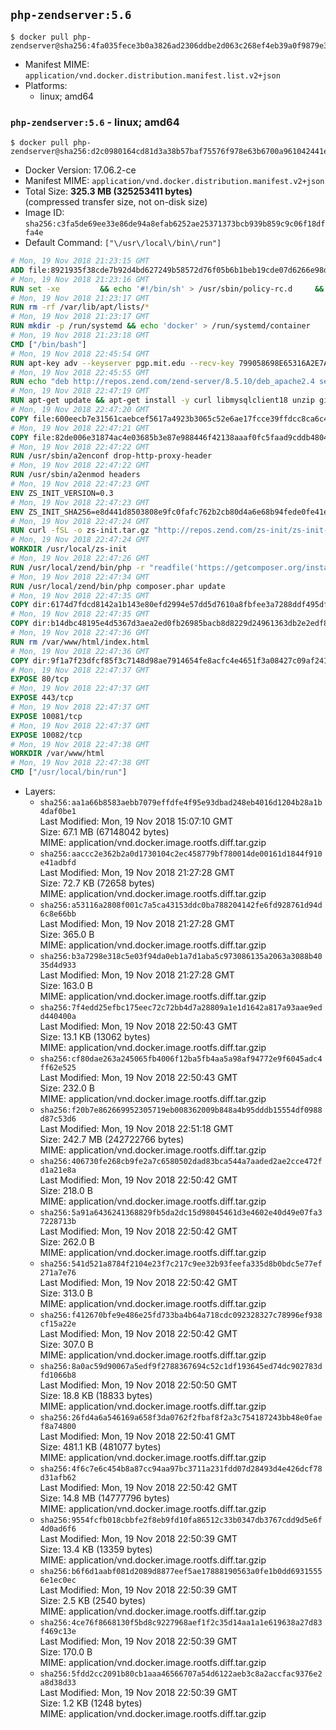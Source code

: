 ## `php-zendserver:5.6`

```console
$ docker pull php-zendserver@sha256:4fa035fece3b0a3826ad2306ddbe2d063c268ef4eb39a0f9879e3c7a3ed6b2e5
```

-	Manifest MIME: `application/vnd.docker.distribution.manifest.list.v2+json`
-	Platforms:
	-	linux; amd64

### `php-zendserver:5.6` - linux; amd64

```console
$ docker pull php-zendserver@sha256:d2c0980164cd81d3a38b57baf75576f978e63b6700a961042441e5f266cb42ff
```

-	Docker Version: 17.06.2-ce
-	Manifest MIME: `application/vnd.docker.distribution.manifest.v2+json`
-	Total Size: **325.3 MB (325253411 bytes)**  
	(compressed transfer size, not on-disk size)
-	Image ID: `sha256:c3fa5de69ee33e86de94a8efab6252ae25371373bcb939b859c9c06f18dffa4e`
-	Default Command: `["\/usr\/local\/bin\/run"]`

```dockerfile
# Mon, 19 Nov 2018 21:23:15 GMT
ADD file:8921935f38cde7b92d4bd627249b58572d76f05b6b1beb19cde07d6266e98dff in / 
# Mon, 19 Nov 2018 21:23:16 GMT
RUN set -xe 		&& echo '#!/bin/sh' > /usr/sbin/policy-rc.d 	&& echo 'exit 101' >> /usr/sbin/policy-rc.d 	&& chmod +x /usr/sbin/policy-rc.d 		&& dpkg-divert --local --rename --add /sbin/initctl 	&& cp -a /usr/sbin/policy-rc.d /sbin/initctl 	&& sed -i 's/^exit.*/exit 0/' /sbin/initctl 		&& echo 'force-unsafe-io' > /etc/dpkg/dpkg.cfg.d/docker-apt-speedup 		&& echo 'DPkg::Post-Invoke { "rm -f /var/cache/apt/archives/*.deb /var/cache/apt/archives/partial/*.deb /var/cache/apt/*.bin || true"; };' > /etc/apt/apt.conf.d/docker-clean 	&& echo 'APT::Update::Post-Invoke { "rm -f /var/cache/apt/archives/*.deb /var/cache/apt/archives/partial/*.deb /var/cache/apt/*.bin || true"; };' >> /etc/apt/apt.conf.d/docker-clean 	&& echo 'Dir::Cache::pkgcache ""; Dir::Cache::srcpkgcache "";' >> /etc/apt/apt.conf.d/docker-clean 		&& echo 'Acquire::Languages "none";' > /etc/apt/apt.conf.d/docker-no-languages 		&& echo 'Acquire::GzipIndexes "true"; Acquire::CompressionTypes::Order:: "gz";' > /etc/apt/apt.conf.d/docker-gzip-indexes 		&& echo 'Apt::AutoRemove::SuggestsImportant "false";' > /etc/apt/apt.conf.d/docker-autoremove-suggests
# Mon, 19 Nov 2018 21:23:17 GMT
RUN rm -rf /var/lib/apt/lists/*
# Mon, 19 Nov 2018 21:23:17 GMT
RUN mkdir -p /run/systemd && echo 'docker' > /run/systemd/container
# Mon, 19 Nov 2018 21:23:18 GMT
CMD ["/bin/bash"]
# Mon, 19 Nov 2018 22:45:54 GMT
RUN apt-key adv --keyserver pgp.mit.edu --recv-key 799058698E65316A2E7A4FF42EAE1437F7D2C623
# Mon, 19 Nov 2018 22:45:55 GMT
RUN echo "deb http://repos.zend.com/zend-server/8.5.10/deb_apache2.4 server non-free" >> /etc/apt/sources.list.d/zend-server.list
# Mon, 19 Nov 2018 22:47:19 GMT
RUN apt-get update && apt-get install -y curl libmysqlclient18 unzip git zend-server-php-5.6=8.5.10+b798 && /usr/local/zend/bin/zendctl.sh stop
# Mon, 19 Nov 2018 22:47:20 GMT
COPY file:600eecb7e31561caebcef5617a4923b3065c52e6ae17fcce39ffdcc8ca6c41db in /etc/ 
# Mon, 19 Nov 2018 22:47:21 GMT
COPY file:82de006e31874ac4e03685b3e87e988446f42138aaaf0fc5faad9cddb48040ba in /etc/apache2/conf-available 
# Mon, 19 Nov 2018 22:47:22 GMT
RUN /usr/sbin/a2enconf drop-http-proxy-header
# Mon, 19 Nov 2018 22:47:22 GMT
RUN /usr/sbin/a2enmod headers
# Mon, 19 Nov 2018 22:47:23 GMT
ENV ZS_INIT_VERSION=0.3
# Mon, 19 Nov 2018 22:47:23 GMT
ENV ZS_INIT_SHA256=e8d441d8503808e9fc0fafc762b2cb80d4a6e68b94fede0fe41efdeac10800cb
# Mon, 19 Nov 2018 22:47:24 GMT
RUN curl -fSL -o zs-init.tar.gz "http://repos.zend.com/zs-init/zs-init-docker-${ZS_INIT_VERSION}.tar.gz"     && echo "${ZS_INIT_SHA256} *zs-init.tar.gz" | sha256sum -c -     && mkdir /usr/local/zs-init     && tar xzf zs-init.tar.gz --strip-components=1 -C /usr/local/zs-init     && rm zs-init.tar.gz
# Mon, 19 Nov 2018 22:47:24 GMT
WORKDIR /usr/local/zs-init
# Mon, 19 Nov 2018 22:47:26 GMT
RUN /usr/local/zend/bin/php -r "readfile('https://getcomposer.org/installer');" | /usr/local/zend/bin/php
# Mon, 19 Nov 2018 22:47:34 GMT
RUN /usr/local/zend/bin/php composer.phar update
# Mon, 19 Nov 2018 22:47:35 GMT
COPY dir:6174d7fdcd8142a1b143e80efd2994e57dd5d7610a8fbfee3a7288ddf495dfdf in /usr/local/bin 
# Mon, 19 Nov 2018 22:47:35 GMT
COPY dir:b14dbc48195e4d5367d3aea2ed0fb26985bacb8d8229d24961363db2e2edf8f0 in /usr/local/zend/var/plugins/ 
# Mon, 19 Nov 2018 22:47:36 GMT
RUN rm /var/www/html/index.html
# Mon, 19 Nov 2018 22:47:36 GMT
COPY dir:9f1a7f23dfcf85f3c7148d98ae7914654fe8acfc4e4651f3a08427c09af24198 in /var/www/html 
# Mon, 19 Nov 2018 22:47:37 GMT
EXPOSE 80/tcp
# Mon, 19 Nov 2018 22:47:37 GMT
EXPOSE 443/tcp
# Mon, 19 Nov 2018 22:47:37 GMT
EXPOSE 10081/tcp
# Mon, 19 Nov 2018 22:47:37 GMT
EXPOSE 10082/tcp
# Mon, 19 Nov 2018 22:47:38 GMT
WORKDIR /var/www/html
# Mon, 19 Nov 2018 22:47:38 GMT
CMD ["/usr/local/bin/run"]
```

-	Layers:
	-	`sha256:aa1a66b8583aebb7079effdfe4f95e93dbad248eb4016d1204b28a1b4daf0be1`  
		Last Modified: Mon, 19 Nov 2018 15:07:10 GMT  
		Size: 67.1 MB (67148042 bytes)  
		MIME: application/vnd.docker.image.rootfs.diff.tar.gzip
	-	`sha256:aaccc2e362b2a0d1730104c2ec458779bf780014de00161d1844f910e41adbfd`  
		Last Modified: Mon, 19 Nov 2018 21:27:28 GMT  
		Size: 72.7 KB (72658 bytes)  
		MIME: application/vnd.docker.image.rootfs.diff.tar.gzip
	-	`sha256:a53116a2808f001c7a5ca43153ddc0ba788204142fe6fd928761d94d6c8e66bb`  
		Last Modified: Mon, 19 Nov 2018 21:27:28 GMT  
		Size: 365.0 B  
		MIME: application/vnd.docker.image.rootfs.diff.tar.gzip
	-	`sha256:b3a7298e318c5e03f94da0eb1a7d1aba5c973086135a2063a3088b4035d4d933`  
		Last Modified: Mon, 19 Nov 2018 21:27:28 GMT  
		Size: 163.0 B  
		MIME: application/vnd.docker.image.rootfs.diff.tar.gzip
	-	`sha256:7f4edd25efbc175eec72c72bb4d7a28809a1e1d1642a817a93aae9edd440400a`  
		Last Modified: Mon, 19 Nov 2018 22:50:43 GMT  
		Size: 13.1 KB (13062 bytes)  
		MIME: application/vnd.docker.image.rootfs.diff.tar.gzip
	-	`sha256:cf80dae263a245065fb4006f12ba5fb4aa5a98af94772e9f6045adc4ff62e525`  
		Last Modified: Mon, 19 Nov 2018 22:50:43 GMT  
		Size: 232.0 B  
		MIME: application/vnd.docker.image.rootfs.diff.tar.gzip
	-	`sha256:f20b7e862669952305719eb008362009b848a4b95dddb15554df0988d87c53d6`  
		Last Modified: Mon, 19 Nov 2018 22:51:18 GMT  
		Size: 242.7 MB (242722766 bytes)  
		MIME: application/vnd.docker.image.rootfs.diff.tar.gzip
	-	`sha256:406730fe268cb9fe2a7c6580502dad83bca544a7aaded2ae2cce472fd1a21e8a`  
		Last Modified: Mon, 19 Nov 2018 22:50:42 GMT  
		Size: 218.0 B  
		MIME: application/vnd.docker.image.rootfs.diff.tar.gzip
	-	`sha256:5a91a6436241368829fb5da2dc15d98045461d3e4602e40d49e07fa37228713b`  
		Last Modified: Mon, 19 Nov 2018 22:50:42 GMT  
		Size: 262.0 B  
		MIME: application/vnd.docker.image.rootfs.diff.tar.gzip
	-	`sha256:541d521a8784f2104e23f7c217c9ee32b93feefa335d8b0bdc5e77ef271a7e76`  
		Last Modified: Mon, 19 Nov 2018 22:50:42 GMT  
		Size: 313.0 B  
		MIME: application/vnd.docker.image.rootfs.diff.tar.gzip
	-	`sha256:f412670bfe9e486e25fd733ba4b64a718cdc092328327c78996ef938cf15a22e`  
		Last Modified: Mon, 19 Nov 2018 22:50:42 GMT  
		Size: 307.0 B  
		MIME: application/vnd.docker.image.rootfs.diff.tar.gzip
	-	`sha256:8a0ac59d90067a5edf9f2788367694c52c1df193645ed74dc902783dfd1066b8`  
		Last Modified: Mon, 19 Nov 2018 22:50:50 GMT  
		Size: 18.8 KB (18833 bytes)  
		MIME: application/vnd.docker.image.rootfs.diff.tar.gzip
	-	`sha256:26fd4a6a546169a658f3da0762f2fbaf8f2a3c754187243bb48e0faef8a74800`  
		Last Modified: Mon, 19 Nov 2018 22:50:41 GMT  
		Size: 481.1 KB (481077 bytes)  
		MIME: application/vnd.docker.image.rootfs.diff.tar.gzip
	-	`sha256:4f6c7e6c454b8a87cc94aa97bc3711a231fdd07d28493d4e426dcf78d31afb62`  
		Last Modified: Mon, 19 Nov 2018 22:50:42 GMT  
		Size: 14.8 MB (14777796 bytes)  
		MIME: application/vnd.docker.image.rootfs.diff.tar.gzip
	-	`sha256:9554fcfb018cbbfe2f8eb9fd10fa86512c33b0347db3767cdd9d5e6f4d0ad6f6`  
		Last Modified: Mon, 19 Nov 2018 22:50:39 GMT  
		Size: 13.4 KB (13359 bytes)  
		MIME: application/vnd.docker.image.rootfs.diff.tar.gzip
	-	`sha256:b6f6d1aabf081d2089d8877eef5ae17888190563a0fe1b0dd69315556e1ec0ec`  
		Last Modified: Mon, 19 Nov 2018 22:50:39 GMT  
		Size: 2.5 KB (2540 bytes)  
		MIME: application/vnd.docker.image.rootfs.diff.tar.gzip
	-	`sha256:4ce76f8668130f5bd8c9227968aef1f2c35d14aa1a1e619638a27d83f469c13e`  
		Last Modified: Mon, 19 Nov 2018 22:50:39 GMT  
		Size: 170.0 B  
		MIME: application/vnd.docker.image.rootfs.diff.tar.gzip
	-	`sha256:5fdd2cc2091b80cb1aaa46566707a54d6122aeb3c8a2accfac9376e2a8d38d33`  
		Last Modified: Mon, 19 Nov 2018 22:50:39 GMT  
		Size: 1.2 KB (1248 bytes)  
		MIME: application/vnd.docker.image.rootfs.diff.tar.gzip
